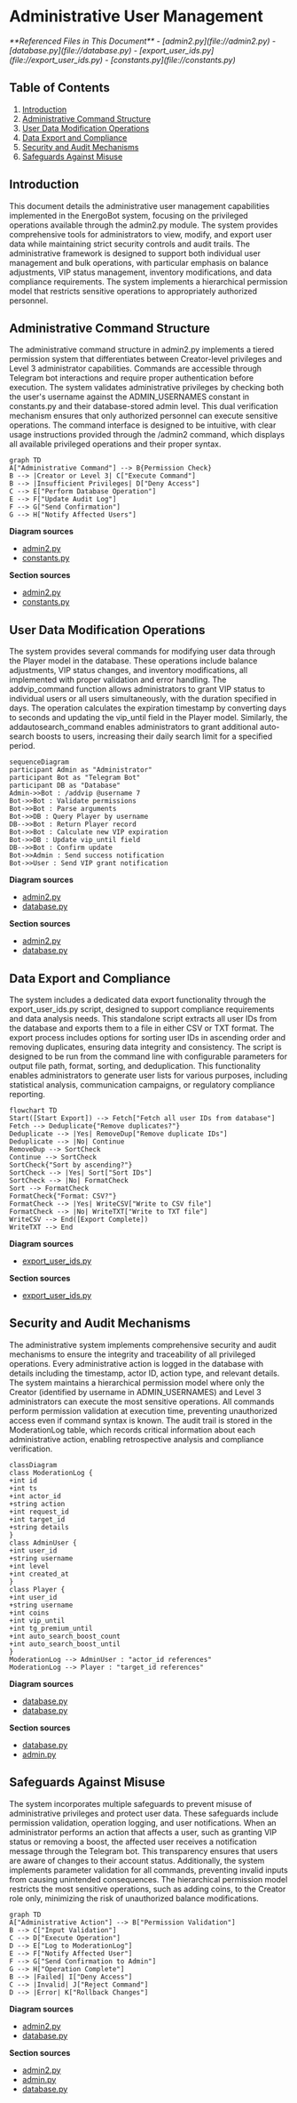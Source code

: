 # Administrative User Management

<cite>
**Referenced Files in This Document**   
- [admin2.py](file://admin2.py)
- [database.py](file://database.py)
- [export_user_ids.py](file://export_user_ids.py)
- [constants.py](file://constants.py)
</cite>

## Table of Contents
1. [Introduction](#introduction)
2. [Administrative Command Structure](#administrative-command-structure)
3. [User Data Modification Operations](#user-data-modification-operations)
4. [Data Export and Compliance](#data-export-and-compliance)
5. [Security and Audit Mechanisms](#security-and-audit-mechanisms)
6. [Safeguards Against Misuse](#safeguards-against-misuse)

## Introduction
This document details the administrative user management capabilities implemented in the EnergoBot system, focusing on the privileged operations available through the admin2.py module. The system provides comprehensive tools for administrators to view, modify, and export user data while maintaining strict security controls and audit trails. The administrative framework is designed to support both individual user management and bulk operations, with particular emphasis on balance adjustments, VIP status management, inventory modifications, and data compliance requirements. The system implements a hierarchical permission model that restricts sensitive operations to appropriately authorized personnel.

## Administrative Command Structure

The administrative command structure in admin2.py implements a tiered permission system that differentiates between Creator-level privileges and Level 3 administrator capabilities. Commands are accessible through Telegram bot interactions and require proper authentication before execution. The system validates administrative privileges by checking both the user's username against the ADMIN_USERNAMES constant in constants.py and their database-stored admin level. This dual verification mechanism ensures that only authorized personnel can execute sensitive operations. The command interface is designed to be intuitive, with clear usage instructions provided through the /admin2 command, which displays all available privileged operations and their proper syntax.

```mermaid
graph TD
A["Administrative Command"] --> B{Permission Check}
B --> |Creator or Level 3| C["Execute Command"]
B --> |Insufficient Privileges| D["Deny Access"]
C --> E["Perform Database Operation"]
E --> F["Update Audit Log"]
F --> G["Send Confirmation"]
G --> H["Notify Affected Users"]
```

**Diagram sources**
- [admin2.py](file://admin2.py#L112-L128)
- [constants.py](file://constants.py#L74)

**Section sources**
- [admin2.py](file://admin2.py#L1-L50)
- [constants.py](file://constants.py#L74)

## User Data Modification Operations

The system provides several commands for modifying user data through the Player model in the database. These operations include balance adjustments, VIP status changes, and inventory modifications, all implemented with proper validation and error handling. The addvip_command function allows administrators to grant VIP status to individual users or all users simultaneously, with the duration specified in days. The operation calculates the expiration timestamp by converting days to seconds and updating the vip_until field in the Player model. Similarly, the addautosearch_command enables administrators to grant additional auto-search boosts to users, increasing their daily search limit for a specified period.

```mermaid
sequenceDiagram
participant Admin as "Administrator"
participant Bot as "Telegram Bot"
participant DB as "Database"
Admin->>Bot : /addvip @username 7
Bot->>Bot : Validate permissions
Bot->>Bot : Parse arguments
Bot->>DB : Query Player by username
DB-->>Bot : Return Player record
Bot->>Bot : Calculate new VIP expiration
Bot->>DB : Update vip_until field
DB-->>Bot : Confirm update
Bot->>Admin : Send success notification
Bot->>User : Send VIP grant notification
```

**Diagram sources**
- [admin2.py](file://admin2.py#L300-L350)
- [database.py](file://database.py#L19-L38)

**Section sources**
- [admin2.py](file://admin2.py#L300-L350)
- [database.py](file://database.py#L19-L38)

## Data Export and Compliance

The system includes a dedicated data export functionality through the export_user_ids.py script, designed to support compliance requirements and data analysis needs. This standalone script extracts all user IDs from the database and exports them to a file in either CSV or TXT format. The export process includes options for sorting user IDs in ascending order and removing duplicates, ensuring data integrity and consistency. The script is designed to be run from the command line with configurable parameters for output file path, format, sorting, and deduplication. This functionality enables administrators to generate user lists for various purposes, including statistical analysis, communication campaigns, or regulatory compliance reporting.

```mermaid
flowchart TD
Start([Start Export]) --> Fetch["Fetch all user IDs from database"]
Fetch --> Deduplicate{"Remove duplicates?"}
Deduplicate --> |Yes| RemoveDup["Remove duplicate IDs"]
Deduplicate --> |No| Continue
RemoveDup --> SortCheck
Continue --> SortCheck
SortCheck{"Sort by ascending?"}
SortCheck --> |Yes| Sort["Sort IDs"]
SortCheck --> |No| FormatCheck
Sort --> FormatCheck
FormatCheck{"Format: CSV?"}
FormatCheck --> |Yes| WriteCSV["Write to CSV file"]
FormatCheck --> |No| WriteTXT["Write to TXT file"]
WriteCSV --> End([Export Complete])
WriteTXT --> End
```

**Diagram sources**
- [export_user_ids.py](file://export_user_ids.py#L40-L93)

**Section sources**
- [export_user_ids.py](file://export_user_ids.py#L40-L93)

## Security and Audit Mechanisms

The administrative system implements comprehensive security and audit mechanisms to ensure the integrity and traceability of all privileged operations. Every administrative action is logged in the database with details including the timestamp, actor ID, action type, and relevant details. The system maintains a hierarchical permission model where only the Creator (identified by username in ADMIN_USERNAMES) and Level 3 administrators can execute the most sensitive operations. All commands perform permission validation at execution time, preventing unauthorized access even if command syntax is known. The audit trail is stored in the ModerationLog table, which records critical information about each administrative action, enabling retrospective analysis and compliance verification.

```mermaid
classDiagram
class ModerationLog {
+int id
+int ts
+int actor_id
+string action
+int request_id
+int target_id
+string details
}
class AdminUser {
+int user_id
+string username
+int level
+int created_at
}
class Player {
+int user_id
+string username
+int coins
+int vip_until
+int tg_premium_until
+int auto_search_boost_count
+int auto_search_boost_until
}
ModerationLog --> AdminUser : "actor_id references"
ModerationLog --> Player : "target_id references"
```

**Diagram sources**
- [database.py](file://database.py#L2430-L2470)
- [database.py](file://database.py#L19-L38)

**Section sources**
- [database.py](file://database.py#L2430-L2470)
- [admin.py](file://admin.py#L159-L183)

## Safeguards Against Misuse

The system incorporates multiple safeguards to prevent misuse of administrative privileges and protect user data. These safeguards include permission validation, operation logging, and user notifications. When an administrator performs an action that affects a user, such as granting VIP status or removing a boost, the affected user receives a notification message through the Telegram bot. This transparency ensures that users are aware of changes to their account status. Additionally, the system implements parameter validation for all commands, preventing invalid inputs from causing unintended consequences. The hierarchical permission model restricts the most sensitive operations, such as adding coins, to the Creator role only, minimizing the risk of unauthorized balance modifications.

```mermaid
graph TD
A["Administrative Action"] --> B["Permission Validation"]
B --> C["Input Validation"]
C --> D["Execute Operation"]
D --> E["Log to ModerationLog"]
E --> F["Notify Affected User"]
F --> G["Send Confirmation to Admin"]
G --> H["Operation Complete"]
B --> |Failed| I["Deny Access"]
C --> |Invalid| J["Reject Command"]
D --> |Error| K["Rollback Changes"]
```

**Diagram sources**
- [admin2.py](file://admin2.py#L300-L350)
- [database.py](file://database.py#L2430-L2470)

**Section sources**
- [admin2.py](file://admin2.py#L300-L350)
- [admin.py](file://admin.py#L159-L183)
- [database.py](file://database.py#L2430-L2470)